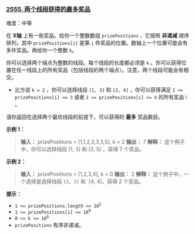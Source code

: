 ### [2555\. 两个线段获得的最多奖品](https://leetcode.cn/problems/maximize-win-from-two-segments/)

难度：中等

在 **X轴** 上有一些奖品。给你一个整数数组 `prizePositions` ，它按照 **非递减** 顺序排列，其中 `prizePositions[i]` 是第 `i` 件奖品的位置。数轴上一个位置可能会有多件奖品。再给你一个整数 `k`。

你可以选择两个端点为整数的线段。每个线段的长度都必须是 `k` 。你可以获得位置在任一线段上的所有奖品（包括线段的两个端点）。注意，两个线段可能会有相交。

- 比方说 `k = 2` ，你可以选择线段 `[1, 3]` 和 `[2, 4]` ，你可以获得满足 `1 <= prizePositions[i] <= 3` 或者 `2 <= prizePositions[i] <= 4` 的所有奖品 i 。

请你返回在选择两个最优线段的前提下，可以获得的 **最多** 奖品数目。

**示例 1：**

> **输入：** prizePositions = [1,1,2,2,3,3,5], k = 2
> **输出：** 7
> **解释：** 这个例子中，你可以选择线段 [1, 3] 和 [3, 5] ，获得 7 个奖品。

**示例 2：**

> **输入：** prizePositions = [1,2,3,4], k = 0
> **输出：** 2
> **解释：** 这个例子中，一个选择是选择线段 `[3, 3]` 和 `[4, 4]，获得 2 个奖品。

**提示：**

- <code>1 <= prizePositions.length <= 10<sup>5</sup></code>
- <code>1 <= prizePositions[i] <= 10<sup>9</sup></code>
- <code>0 <= k <= 10<sup>9</sup></code>
- `prizePositions` 有序非递减。
